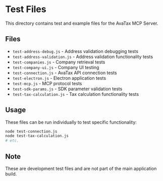 # Test Files

This directory contains test and example files for the AvaTax MCP Server.

## Files

- `test-address-debug.js` - Address validation debugging tests
- `test-address-validation.js` - Address validation functionality tests
- `test-companies.js` - Company retrieval tests
- `test-company-ui.js` - Company UI testing
- `test-connection.js` - AvaTax API connection tests
- `test-electron.js` - Electron application tests
- `test-mcp.js` - MCP protocol tests
- `test-sdk-params.js` - SDK parameter validation tests
- `test-tax-calculation.js` - Tax calculation functionality tests

## Usage

These files can be run individually to test specific functionality:

```bash
node test-connection.js
node test-tax-calculation.js
# etc.
```

## Note

These are development test files and are not part of the main application build.
